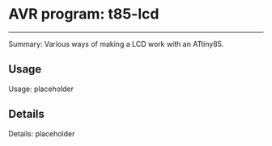 
# AVR program: t85-lcd

-----

Summary: Various ways of making a LCD work with an ATtiny85.

## Usage

Usage: placeholder

## Details

Details: placeholder

